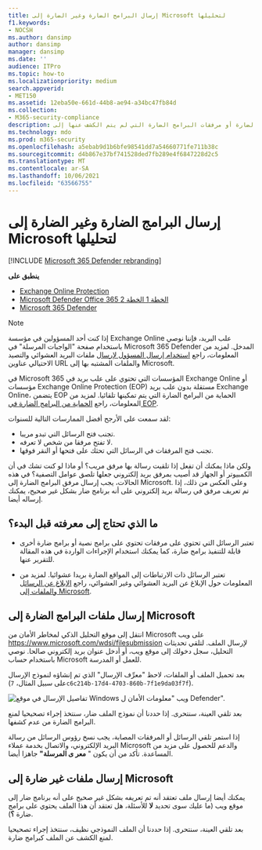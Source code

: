 ```yaml
---
title: إرسال البرامج الضارة وغير الضارة إلى Microsoft لتحليلها
f1.keywords:
- NOCSH
ms.author: dansimp
author: dansimp
manager: dansimp
ms.date: ''
audience: ITPro
ms.topic: how-to
ms.localizationpriority: medium
search.appverid:
- MET150
ms.assetid: 12eba50e-661d-44b8-ae94-a34bc47fb84d
ms.collection:
- M365-security-compliance
description: يمكن للمسؤولين والمستخدمين النهائيين التعرف على كيفية إرسال البرامج الضارة أو مرفقات البرامج الضارة التي لم يتم الكشف عنها إلى Microsoft لتحليلها.
ms.technology: mdo
ms.prod: m365-security
ms.openlocfilehash: a5ebab9d1b6bfe98541dd7a54660771fe711b38c
ms.sourcegitcommit: d4b867e37bf741528ded7fb289e4f6847228d2c5
ms.translationtype: MT
ms.contentlocale: ar-SA
ms.lasthandoff: 10/06/2021
ms.locfileid: "63566755"
---
```

# <a name="submit-malware-and-non-malware-to-microsoft-for-analysis"></a>إرسال البرامج الضارة وغير الضارة إلى Microsoft لتحليلها

[!INCLUDE [Microsoft 365 Defender rebranding](../includes/microsoft-defender-for-office.md)]

**ينطبق على**
- [Exchange Online Protection](exchange-online-protection-overview.md)
- [Microsoft Defender Office 365 الخطة 1 الخطة 2](defender-for-office-365.md)
- [Microsoft 365 Defender](../defender/microsoft-365-defender.md)

> [!NOTE]
> إذا كنت أحد المسؤولين في مؤسسة Exchange Online علب البريد، فإننا نوصي باستخدام صفحة "الواجبات المرسلة" في Microsoft 365 Defender  المدخل. لمزيد من المعلومات، راجع [استخدام إرسال المسؤول لإرسال](admin-submission.md) ملفات البريد العشوائي والتصيد الاحتيالي عناوين URL والملفات المشتبه بها إلى Microsoft.

في Microsoft 365 المؤسسات التي تحتوي على علب بريد في Exchange Online أو مؤسسات Exchange Online Protection (EOP) مستقلة بدون علب بريد Exchange Online، يتضمن EOP الحماية من البرامج الضارة التي يتم تمكينها تلقائيا. لمزيد من المعلومات، راجع [الحماية من البرامج الضارة في EOP](anti-malware-protection.md).

لقد سمعت على الأرجح أفضل الممارسات التالية للسنوات:

- تجنب فتح الرسائل التي تبدو مريبا.
- لا تفتح مرفقا من شخص لا تعرفه.
- تجنب فتح المرفقات في الرسائل التي تحثك على فتحها أو النقر فوقها.

ولكن ماذا يمكنك أن تفعل إذا تلقيت رسالة بها مرفق مريب؟ أو ماذا لو كنت تشك في أن الكمبيوتر أو الجهاز قد أصيب بمرفق بريد إلكتروني جعلها تلصق عوامل التصفية؟ في هذه الحالات، يجب إرسال مرفق البرامج الضارة إلى Microsoft. وعلى العكس من ذلك، إذا تم تعريف مرفق في رسالة بريد إلكتروني على أنه برنامج ضار بشكل غير صحيح، يمكنك إرساله أيضا.

## <a name="what-do-you-need-to-know-before-you-begin"></a>ما الذي تحتاج إلى معرفته قبل البدء؟

- تعتبر الرسائل التي تحتوي على مرفقات تحتوي على برامج نصية أو برامج ضارة أخرى قابلة للتنفيذ برامج ضارة، كما يمكنك استخدام الإجراءات الواردة في هذه المقالة للتقرير عنها.

- تعتبر الرسائل ذات الارتباطات إلى المواقع الضارة بريدا عشوائيا. لمزيد من المعلومات حول الإبلاغ عن البريد العشوائي وغير العشوائي، راجع [الإبلاغ عن الرسائل والملفات إلى Microsoft](report-junk-email-messages-to-microsoft.md).

## <a name="submit-malware-files-to-microsoft"></a>إرسال ملفات البرامج الضارة إلى Microsoft

انتقل إلى موقع التحليل الذكي لمخاطر الأمان من Microsoft على ويب <https://www.microsoft.com/wdsi/filesubmission> لإرسال الملف. لتلقي تحديثات التحليل، سجل دخولك إلى موقع ويب، أو أدخل عنوان بريد إلكتروني صالحا. نوصي باستخدام حساب Microsoft للعمل أو المدرسة.

بعد تحميل الملف أو الملفات، لاحظ "معرِّف الإرسال" الذي تم إنشاؤه لنموذج الإرسال (على سبيل المثال، `7c6c214b-17d4-4703-860b-7f1e9da03f7f`).

![تفاصيل الإرسال في موقع Windows ويب "معلومات الأمان ل Defender".](../../media/EOP-Malware-Protection-Center.png)

بعد تلقي العينة، سنتحرى. إذا حددنا أن نموذج الملف ضار، سنتخذ إجراء تصحيحيا لمنع البرامج الضارة من عدم كشفها.

إذا استمر تلقي الرسائل أو المرفقات المصابة، يجب نسخ رؤوس الرسائل من رسالة البريد الإلكتروني، والاتصال بخدمة عملاء Microsoft والدعم للحصول على مزيد من المساعدة. تأكد من أن يكون " **معر ى المرسلة"** جاهزا أيضا.

## <a name="submit-non-malware-files-to-microsoft"></a>إرسال ملفات غير ضارة إلى Microsoft

يمكنك أيضا إرسال ملف تعتقد أنه تم تعريفه بشكل غير صحيح على أنه برنامج ضار إلى موقع ويب (ما عليك سوى تحديد **لا** للأسئلة، هل تعتقد أن هذا الملف يحتوي على برامج ضارة **؟**).

بعد تلقي العينة، سنتحرى. إذا حددنا أن الملف النموذجي نظيف، سنتخذ إجراء تصحيحيا لمنع الكشف عن الملف كبرامج ضارة.

